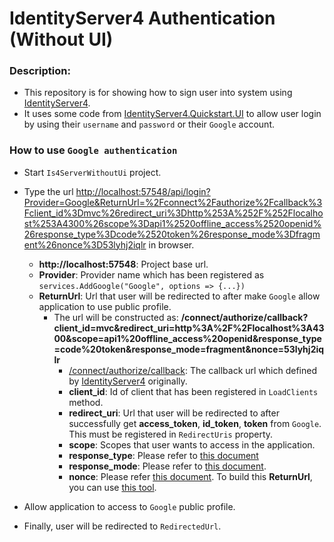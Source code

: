 # IdentityServer4 Authentication (Without UI)

### Description:
- This repository is for showing how to sign user into system using [IdentityServer4](http://docs.identityserver.io/en/latest/index.html).
- It uses some code from [IdentityServer4.Quickstart.UI](https://github.com/IdentityServer/IdentityServer4.Quickstart.UI) to allow user login by using their `username` and `password` or their `Google` account.

### How to use `Google authentication`
- Start `Is4ServerWithoutUi` project.
- Type the url [http://localhost:57548/api/login?Provider=Google&ReturnUrl=%2Fconnect%2Fauthorize%2Fcallback%3Fclient_id%3Dmvc%26redirect_uri%3Dhttp%253A%252F%252Flocalhost%253A4300%26scope%3Dapi1%2520offline_access%2520openid%26response_type%3Dcode%2520token%26response_mode%3Dfragment%26nonce%3D53lyhj2iqlr](http://localhost:57548/api/login?Provider=Google&ReturnUrl=%2Fconnect%2Fauthorize%2Fcallback%3Fclient_id%3Dmvc%26redirect_uri%3Dhttp%253A%252F%252Flocalhost%253A4300%26scope%3Dapi1%2520offline_access%2520openid%26response_type%3Dcode%2520token%26response_mode%3Dfragment%26nonce%3D53lyhj2iqlr) in browser.
    - **http://localhost:57548**: Project base url.
    - **Provider**: Provider name which has been registered as `services.AddGoogle("Google", options => {...})`
    - **ReturnUrl**: Url that user will be redirected to after make `Google` allow application to use public profile.
        - The url will be constructed as: **/connect/authorize/callback?client_id=mvc&redirect_uri=http%3A%2F%2Flocalhost%3A4300&scope=api1%20offline_access%20openid&response_type=code%20token&response_mode=fragment&nonce=53lyhj2iqlr**
            - [/connect/authorize/callback](/connect/authorize/callback): The callback url which defined by [IdentityServer4](http://docs.identityserver.io/en/latest/index.html) originally.
            - **client_id**: Id of client that has been registered in `LoadClients` method.
            - **redirect_uri**: Url that user will be redirected to after successfully get **access_token**, **id_token**, **token** from `Google`. This must be registered in `RedirectUris` property.
            - **scope**: Scopes that user wants to access in the application.
            - **response_type**: Please refer to [this document](https://stackoverflow.com/questions/51403066/grant-type-vs-response-type-in-oauth2-0-oidc)
            - **response_mode**: Please refer to [this document](https://ldapwiki.com/wiki/Response_mode).
            - **nonce**: Please refer [this document](https://auth0.com/docs/api-auth/tutorials/nonce).
            To build this **ReturnUrl**, you can use [this tool](https://oidcdebugger.com/).


- Allow application to access to `Google` public profile.
- Finally, user will be redirected to `RedirectedUrl`.

